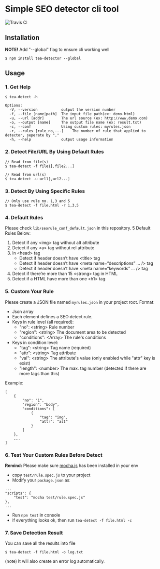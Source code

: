 # Simple SEO detector cli tool
![Travis CI](https://travis-ci.org/bestteadahan/seo_detector.svg?branch=master)

## Installation
**NOTE!** Add "--global" flag to ensure cli working well
```
$ npm install tea-detector --global
```

## Usage

### 1. Get Help
```
$ tea-detect -h

Options:
  -V, --version           output the version number
  -f, --file [name|path]  The input file path(ex: demo.html)
  -u, --url [addr]        The url source (ex: http://www.demo.com)
  -o, --output [name]     The output file name (ex: result.txt)
  -c, --conf              Using custom rules: myrules.json
  -r, --rules [rule_no,...]    The number of rule that applied to detector, seperate by ","
  -h, --help              output usage information
```

### 2. Detect File/URL By Using Default Rules
```
// Read from file(s)
$ tea-detect -f file1[,file2...]

// Read from url(s)
$ tea-detect -u url1[,url2...]
```

### 3. Detect By Using Specific Rules
```
// Only use rule no. 1,3 and 5
$ tea-detect -f file.html -r 1,3,5
```

### 4. Default Rules
Please check `lib/seorule_conf_default.json` in this repository.
5 Default Rules Below:
1. Detect if any \<img> tag without alt attribute
2. Detect if any \<a> tag without rel attribute
3. In \<head> tag
    + Detect if header doesn’t have \<title> tag
    + Detect if header doesn’t have \<meta name=“descriptions” ... /> tag
    + Detect if header doesn’t have \<meta name=“keywords” ... /> tag
4. Detect if there’re more than 15 \<strong> tag in HTML
5. Detect if a HTML have more than one \<h1> tag

### 5. Custom Your Rule
Please create a JSON file named `myrules.json` in your project root.
Format:
+ Json array
+ Each element defines a SEO detect rule.
+ Keys in rule level (all required):
    + "no": \<string> Rule number
    + "region": \<string> The document area to be detected
    + "conditions": \<Array> The rule's conditions
+ Keys in condition level:
    + "tag": \<string> Tag name (required)
    + "attr": \<string> Tag attribute
    + "val": \<string> The attribute's value (only enabled while "attr" key is exist)
    + "length": \<number> The max. tag number (detected if there are more tags than this)

Example:
```
[
    {
        "no": "1",
        "region": "body",
        "conditions": [
            {
                "tag": "img",
                "attr": "alt"
            }
        ]
    },
    ...
]
```

### 6. Test Your Custom Rules Before Detect
**Remind:** Please make sure [mocha.js](https://mochajs.org/) has been installed in your env

+ copy `test/rule.spec.js` to your project
+ Modify your `package.json` as:
```
...
"scripts": {
    "test": "mocha test/rule.spec.js"
},
...
```
+ Run `npm test` in console
+ If everything looks ok, then run `tea-detect -f file.html -c`

###

### 7. Save Detection Result
You can save all the results into file
```
$ tea-detect -f file.html -o log.txt
```
(note) It will also create an error log automatically.